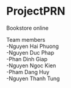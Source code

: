 # ProjectPRN
Bookstore online

Team members </br>
-Nguyen Hai Phuong </br>
-Nguyen Duc Phap </br>
-Phan Dinh Giap </br>
-Nguyen Ngoc Kien </br>
-Pham Dang Huy </br>
-Nguyen Thanh Tung </br>
